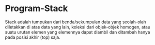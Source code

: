 # Program-Stack
Stack adalah tumpukan dari benda/sekumpulan data yang seolah-olah diletakkan di atas data yang lain, koleksi dari objek-objek homogen, atau suatu urutan elemen yang elemennya dapat diambil dan ditambah hanya pada posisi akhir (top) saja.
